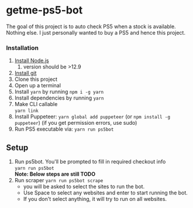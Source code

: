 # getme-ps5-bot

The goal of this project is to auto check PS5 when a stock is available. Nothing else. I just personally wanted to buy a PS5 and hence this project.

### Installation

1.  [Install Node.js](https://nodejs.org/en/)
    1. version should be >12.9
2.  [Install git](https://git-scm.com/)
3.  Clone this project
4.  Open up a terminal
5.  Install `yarn` by running `npm i -g yarn`
6.  Install dependencies by running `yarn`
7.  Make CLI callable  
    `yarn link`
8.  Install Puppeteer: `yarn global add puppeteer` (or `npm install -g puppeteer`) (if you get permission errors, use sudo)
9.  Run PS5 executable via: `yarn run ps5bot`

## Setup

1.  Run ps5bot. You'll be prompted to fill in required checkout info  
    `yarn run ps5bot`  
    **Note: Below steps are still TODO**
2.  Run scraper
    `yarn run ps5bot scrape`
    - you will be asked to select the sites to run the bot. 
    - Use Space to select any websites and enter to start running the bot.
    - If you don't select anything, it will try to run on all websites.

